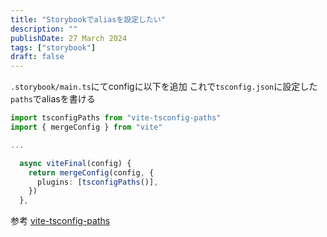 ```yaml
---
title: "Storybookでaliasを設定したい"
description: ""
publishDate: 27 March 2024
tags: ["storybook"]
draft: false
---
```


`.storybook/main.ts`にてconfigに以下を追加
これで`tsconfig.json`に設定した`paths`でaliasを書ける

```ts
import tsconfigPaths from "vite-tsconfig-paths"
import { mergeConfig } from "vite"

...

  async viteFinal(config) {
    return mergeConfig(config, {
      plugins: [tsconfigPaths()],
    })
  },
```

参考
[vite-tsconfig-paths](https://github.com/aleclarson/vite-tsconfig-paths)
